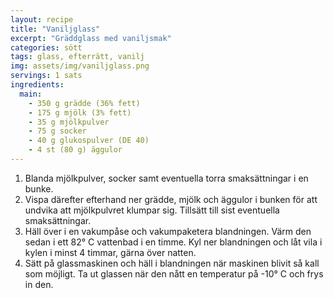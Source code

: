 ```yaml
---
layout: recipe
title: "Vaniljglass"
excerpt: "Gräddglass med vaniljsmak"
categories: sött
tags: glass, efterrätt, vanilj
img: assets/img/vaniljglass.png
servings: 1 sats
ingredients:
  main:
    - 350 g grädde (36% fett)
    - 175 g mjölk (3% fett)
    - 35 g mjölkpulver
    - 75 g socker
    - 40 g glukospulver (DE 40)
    - 4 st (80 g) äggulor
---
```


1. Blanda mjölkpulver, socker samt eventuella torra smaksättningar i en bunke.
2. Vispa därefter efterhand ner grädde, mjölk och äggulor i bunken för att
   undvika att mjölkpulvret klumpar sig. Tillsätt till sist eventuella
   smaksättningar.
3. Häll över i en vakumpåse och vakumpaketera blandningen. Värm den sedan i ett
   82° C vattenbad i en timme. Kyl ner blandningen och låt vila i kylen i minst
   4 timmar, gärna över natten.
4. Sätt på glassmaskinen och häll i blandningen när maskinen blivit så kall som
   möjligt. Ta ut glassen när den nått en temperatur på -10° C och frys in den.
